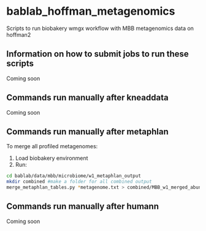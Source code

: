 # bablab_hoffman_metagenomics
Scripts to run biobakery wmgx workflow with MBB metagenomics data on hoffman2

## Information on how to submit jobs to run these scripts
Coming soon

## Commands run manually after kneaddata
Coming soon

## Commands run manually after metaphlan
To merge all profiled metagenomes:
1) Load biobakery environment
2) Run:
```bash
cd bablab/data/mbb/microbiome/w1_metaphlan_output
mkdir combined #make a folder for all combined output
merge_metaphlan_tables.py *metagenome.txt > combined/MBB_w1_merged_abundance_table.txt
```

## Commands run manually after humann
Coming soon
